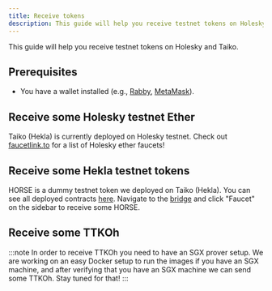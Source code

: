 ```yaml
---
title: Receive tokens
description: This guide will help you receive testnet tokens on Holesky and Taiko.
---
```


This guide will help you receive testnet tokens on Holesky and Taiko.

## Prerequisites

- You have a wallet installed (e.g., <a href="https://rabby.io/" target="_blank" rel="noopener noreferrer">Rabby</a>, <a href="https://metamask.io/" target="_blank" rel="noopener noreferrer">MetaMask</a>).

## Receive some Holesky testnet Ether

Taiko (Hekla) is currently deployed on Holesky testnet. Check out <a href="https://faucetlink.to/" target="_blank" rel="noopener noreferrer">faucetlink.to</a> for a list of Holesky ether faucets!

## Receive some Hekla testnet tokens

HORSE is a dummy testnet token we deployed on Taiko (Hekla). You can see all deployed contracts <a href="/network-reference/addresses" target="_blank" rel="noopener noreferrer">here</a>. Navigate to the <a href="https://bridge.hekla.taiko.xyz" target="_blank" rel="noopener noreferrer">bridge</a> and click "Faucet" on the sidebar to receive some HORSE.

## Receive some TTKOh

:::note
In order to receive TTKOh you need to have an SGX prover setup. We are working on an easy Docker setup to run the images if you have an SGX machine, and after verifying that you have an SGX machine we can send some TTKOh. Stay tuned for that!
:::
